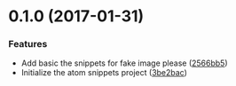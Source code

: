 <a name="0.1.0"></a>
# 0.1.0 (2017-01-31)


### Features

* Add basic the snippets for fake image please ([2566bb5](https://github.com/jessy1092/fake-image-snippets/commit/2566bb5))
* Initialize the atom snippets project ([3be2bac](https://github.com/jessy1092/fake-image-snippets/commit/3be2bac))



